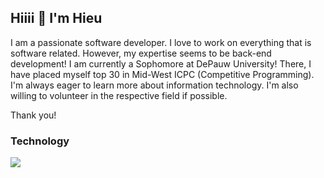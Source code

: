 ## Hiiii 👋 I'm Hieu
I am a passionate software developer. I love to work on everything that is software related. However, my expertise seems to be back-end development!
I am currently a Sophomore at DePauw University! There, I have placed myself top 30 in Mid-West ICPC (Competitive Programming).
I'm always eager to learn more about information technology. I'm also willing to volunteer in the respective field if possible.

Thank you!

### Technology
![](https://go-skill-icons.vercel.app/api/icons?i=aws,azure,react,flutter,dotnet,typescript,cs,aspnet&perline=10)

<!--
**akisurils/akisurils** is a ✨ _special_ ✨ repository because its `README.md` (this file) appears on your GitHub profile.

Here are some ideas to get you started:

- 🔭 I’m currently working on ...
- 🌱 I’m currently learning ...
- 👯 I’m looking to collaborate on ...
- 🤔 I’m looking for help with ...
- 💬 Ask me about ...
- 📫 How to reach me: ...
- 😄 Pronouns: ...
- ⚡ Fun fact: ...
-->
